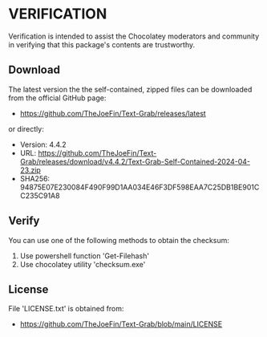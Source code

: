 # VERIFICATION
Verification is intended to assist the Chocolatey moderators and community in verifying that this package's contents are trustworthy.

## Download
The latest version the the self-contained, zipped files can be downloaded from 
the official GitHub page:
- https://github.com/TheJoeFin/Text-Grab/releases/latest

or directly:
- Version: 4.4.2
- URL: https://github.com/TheJoeFin/Text-Grab/releases/download/v4.4.2/Text-Grab-Self-Contained-2024-04-23.zip
- SHA256: 94875E07E230084F490F99D1AA034E46F3DF598EAA7C25DB1BE901CC235C91A8

## Verify
You can use one of the following methods to obtain the checksum:
1. Use powershell function 'Get-Filehash'
2. Use chocolatey utility 'checksum.exe'


## License
File 'LICENSE.txt' is obtained from:
- https://github.com/TheJoeFin/Text-Grab/blob/main/LICENSE
